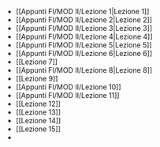 
- [[Appunti FI/MOD II/Lezione 1|Lezione 1]]
- [[Appunti FI/MOD II/Lezione 2|Lezione 2]]
- [[Appunti FI/MOD II/Lezione 3|Lezione 3]]
- [[Appunti FI/MOD II/Lezione 4|Lezione 4]]
- [[Appunti FI/MOD II/Lezione 5|Lezione 5]]
- [[Appunti FI/MOD II/Lezione 6|Lezione 6]]
- [[Lezione 7]]
- [[Appunti FI/MOD II/Lezione 8|Lezione 8]]
- [[Lezione 9]]
- [[Appunti FI/MOD II/Lezione 10]]
- [[Appunti FI/MOD II/Lezione 11]]
- [[Lezione 12]]
- [[Lezione 13]]
- [[Lezione 14]]
- [[Lezione 15]]
- 